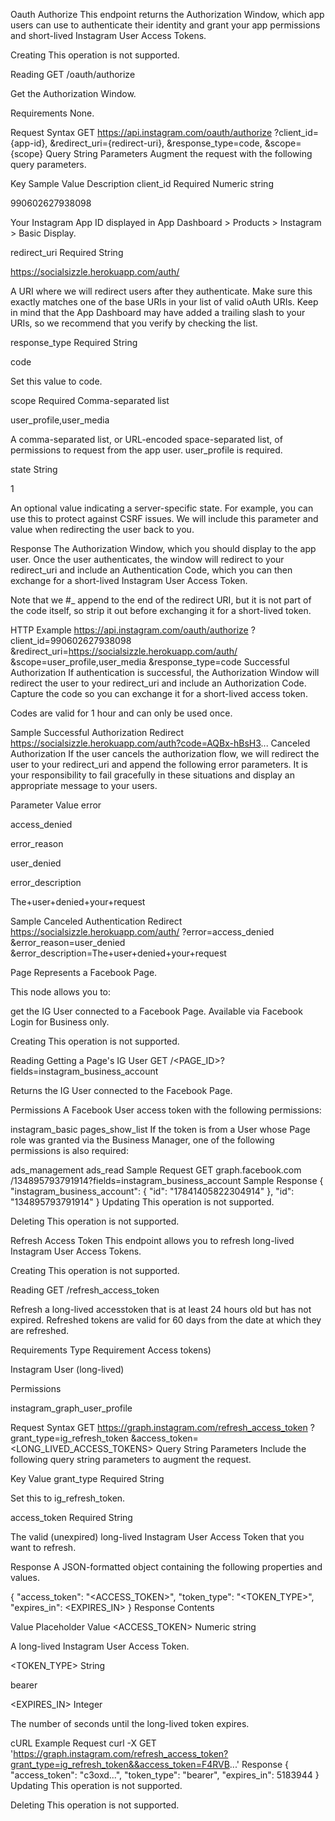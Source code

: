 Oauth Authorize
This endpoint returns the Authorization Window, which app users can use to authenticate their identity and grant your app permissions and short-lived Instagram User Access Tokens.

Creating
This operation is not supported.

Reading
GET /oauth/authorize

Get the Authorization Window.

Requirements
None.

Request Syntax
GET https://api.instagram.com/oauth/authorize
  ?client_id={app-id},
  &redirect_uri={redirect-uri},
  &response_type=code,
  &scope={scope}
Query String Parameters
Augment the request with the following query parameters.

Key	Sample Value	Description
client_id
Required
Numeric string

990602627938098

Your Instagram App ID displayed in App Dashboard > Products > Instagram > Basic Display.

redirect_uri
Required
String

https://socialsizzle.herokuapp.com/auth/

A URI where we will redirect users after they authenticate. Make sure this exactly matches one of the base URIs in your list of valid oAuth URIs. Keep in mind that the App Dashboard may have added a trailing slash to your URIs, so we recommend that you verify by checking the list.

response_type
Required
String

code

Set this value to code.

scope
Required
Comma-separated list

user_profile,user_media

A comma-separated list, or URL-encoded space-separated list, of permissions to request from the app user. user_profile is required.

state
String

1

An optional value indicating a server-specific state. For example, you can use this to protect against CSRF issues. We will include this parameter and value when redirecting the user back to you.

Response
The Authorization Window, which you should display to the app user. Once the user authenticates, the window will redirect to your redirect_uri and include an Authentication Code, which you can then exchange for a short-lived Instagram User Access Token.

Note that we #_ append to the end of the redirect URI, but it is not part of the code itself, so strip it out before exchanging it for a short-lived token.

HTTP Example
https://api.instagram.com/oauth/authorize
  ?client_id=990602627938098
  &redirect_uri=https://socialsizzle.herokuapp.com/auth/
  &scope=user_profile,user_media
  &response_type=code
Successful Authorization
If authentication is successful, the Authorization Window will redirect the user to your redirect_uri and include an Authorization Code. Capture the code so you can exchange it for a short-lived access token.

Codes are valid for 1 hour and can only be used once.

Sample Successful Authorization Redirect
https://socialsizzle.herokuapp.com/auth?code=AQBx-hBsH3...
Canceled Authorization
If the user cancels the authorization flow, we will redirect the user to your redirect_uri and append the following error parameters. It is your responsibility to fail gracefully in these situations and display an appropriate message to your users.

Parameter	Value
error

access_denied

error_reason

user_denied

error_description

The+user+denied+your+request

Sample Canceled Authentication Redirect
https://socialsizzle.herokuapp.com/auth/
  ?error=access_denied
  &error_reason=user_denied
  &error_description=The+user+denied+your+request

  Page
Represents a Facebook Page.

This node allows you to:

get the IG User connected to a Facebook Page.
Available via Facebook Login for Business only.

Creating
This operation is not supported.

Reading
Getting a Page's IG User
GET /<PAGE_ID>?fields=instagram_business_account

Returns the IG User connected to the Facebook Page.

Permissions
A Facebook User access token with the following permissions:

instagram_basic
pages_show_list
If the token is from a User whose Page role was granted via the Business Manager, one of the following permissions is also required:

ads_management
ads_read
Sample Request
GET graph.facebook.com
  /134895793791914?fields=instagram_business_account
Sample Response
{
  "instagram_business_account": {
    "id": "17841405822304914"
  },
  "id": "134895793791914"
}
Updating
This operation is not supported.

Deleting
This operation is not supported.

Refresh Access Token
This endpoint allows you to refresh long-lived Instagram User Access Tokens.

Creating
This operation is not supported.

Reading
GET /refresh_access_token

Refresh a long-lived accesstoken that is at least 24 hours old but has not expired. Refreshed tokens are valid for 60 days from the date at which they are refreshed.

Requirements
Type	Requirement
Access tokens)

Instagram User (long-lived)

Permissions

instagram_graph_user_profile

Request Syntax
GET https://graph.instagram.com/refresh_access_token
  ?grant_type=ig_refresh_token
  &access_token=<LONG_LIVED_ACCESS_TOKENS>
Query String Parameters
Include the following query string parameters to augment the request.

Key	Value
grant_type
Required
String

Set this to ig_refresh_token.

access_token
Required
String

The valid (unexpired) long-lived Instagram User Access Token that you want to refresh.

Response
A JSON-formatted object containing the following properties and values.

{
  "access_token": "<ACCESS_TOKEN>",
  "token_type": "<TOKEN_TYPE>",
  "expires_in": <EXPIRES_IN>
}
Response Contents

Value Placeholder	Value
<ACCESS_TOKEN>
Numeric string

A long-lived Instagram User Access Token.

<TOKEN_TYPE>
String

bearer

<EXPIRES_IN>
Integer

The number of seconds until the long-lived token expires.

cURL Example
Request
curl -X GET \
  'https://graph.instagram.com/refresh_access_token?grant_type=ig_refresh_token&&access_token=F4RVB...'
Response
{
  "access_token": "c3oxd...",
  "token_type": "bearer",
  "expires_in": 5183944
}
Updating
This operation is not supported.

Deleting
This operation is not supported.

